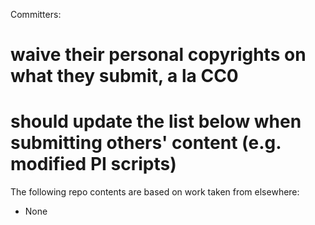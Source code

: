 Committers:

# waive their personal copyrights on what they submit, a la CC0
# should update the list below when submitting others' content (e.g. modified PI scripts)

The following repo contents are based on work taken from elsewhere:

* None
